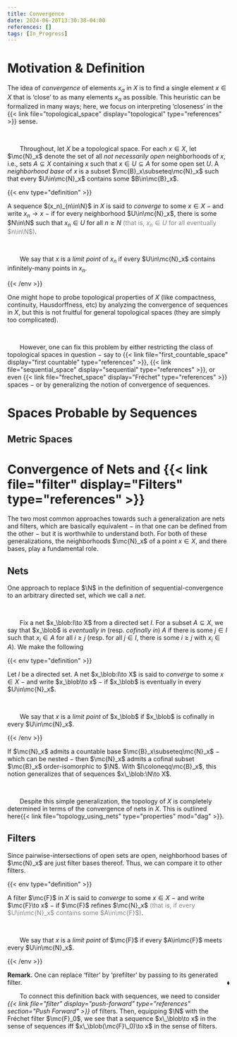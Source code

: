 ```yaml
---
title: Convergence
date: 2024-06-20T13:30:38-04:00
references: []
tags: [In_Progress]
---
```


# Motivation & Definition

The idea of *convergence* of elements $x_\alpha$ in $X$ is to find a single element $x\in X$ that is ‘close’ to as many elements $x_\alpha$ as possible. This heuristic can be formalized in many ways; here, we focus on interpreting ‘closeness’ in the {{< link file="topological_space" display="topological" type="references" >}} sense.

<br>

&emsp;&emsp;Throughout, let $X$ be a topological space. For each $x\in X$, let $\mc{N}_x$ denote the set of all *not necessarily open* neighborhoods of $x$, i.e., sets $A\subseteq X$ containing $x$ such that $x\in U\subseteq A$ for some open set $U$. A *neighborhood base* of $x$ is a subset $\mc{B}_x\subseteq\mc{N}_x$ such that every $U\in\mc{N}_x$ contains some $B\in\mc{B}_x$.

{{< env type="definition" >}}

A sequence $(x_n)_{n\in\N}$ in $X$ is said to *converge* to some $x\in X$ $-$ and write $x_n\to x$ $-$ if for every neighborhood $U\in\mc{N}_x$, there is some $N\in\N$ such that $x_n\in U$ for all $n\geq N$ <span style="color:gray">(that is, $x_n\in U$ for all eventually $n\in\N$)</span>.

<br>

&emsp;&emsp;We say that $x$ is a *limit point* of $x_n$ if every $U\in\mc{N}_x$ contains infinitely-many points in $x_n$.

{{< /env >}}

One might hope to probe topological properties of $X$ (like compactness, continuity, Hausdorffness, etc) by analyzing the convergence of sequences in $X$, but this is not fruitful for general topological spaces (they are simply too complicated).

<br>

&emsp;&emsp;However, one can fix this problem by either restricting the class of topological spaces in question $-$ say to {{< link file="first_countable_space" display="first countable" type="references" >}}, {{< link file="sequential_space" display="sequential" type="references" >}}, or even {{< link file="frechet_space" display="Fréchet" type="references" >}} spaces $-$ or by generalizing the notion of convergence of sequences.

# Spaces Probable by Sequences

## Metric Spaces

# Convergence of Nets and {{< link file="filter" display="Filters" type="references" >}}

The two most common approaches towards such a generalization are nets and filters, which are basically equivalent $-$ in that one can be defined from the other $-$ but it is worthwhile to understand both. For both of these generalizations, the neighborhoods $\mc{N}_x$ of a point $x\in X$, and there bases, play a fundamental role.

<div class="space"></div>

## Nets

One approach to replace $\N$ in the definition of sequential-convergence to an arbitrary directed set, which we call a *net*.

<br>

&emsp;&emsp;Fix a net $x_\blob:I\to X$ from a directed set $I$. For a subset $A\subseteq X$, we say that $x_\blob$ is *eventually in* (resp. *cofinally in*) $A$ if there is some $j\in I$ such that $x_i\in A$ for all $i\geq j$ (resp. for all $j\in I$, there is some $i\geq j$ with $x_i\in A$). We make the following

{{< env type="definition" >}}

Let $I$ be a directed set. A net $x_\blob:I\to X$ is said to *converge* to some $x\in X$ $-$ and write $x_\blob\to x$ $-$ if $x_\blob$ is eventually in every $U\in\mc{N}_x$.

<br>

&emsp;&emsp;We say that $x$ is a *limit point* of $x_\blob$ if $x_\blob$ is cofinally in every $U\in\mc{N}_x$.

{{< /env >}}

If $\mc{N}_x$ admits a countable base $\mc{B}_x\subseteq\mc{N}_x$ $-$ which can be nested $-$ then $\mc{N}_x$ admits a cofinal subset $\mc{B}_x$ order-isomorphic to $\N$. With $I\coloneqq\mc{B}_x$, this notion generalizes that of sequences $x\_\blob:\N\to X$.

<br>

&emsp;&emsp;Despite this simple generalization, the topology of $X$ is completely determined in terms of the convergence of nets in $X$. This is outlined here{{< link file="topology_using_nets" type="properties" mod="dag" >}}.

<div class="space"></div>

## Filters

Since pairwise-intersections of open sets are open, neighborhood bases of $\mc{N}_x$ are just filter bases thereof. Thus, we can compare it to other filters.

{{< env type="definition" >}}

A filter $\mc{F}$ in $X$ is said to *converge* to some $x\in X$ $-$ and write $\mc{F}\to x$ $-$ if $\mc{F}$ refines $\mc{N}_x$ <span style="color:gray">(that is, if every $U\in\mc{N}_x$ contains some $A\in\mc{F}$)</span>.

<br>

&emsp;&emsp;We say that $x$ is a *limit point* of $\mc{F}$ if every $A\in\mc{F}$ meets every $U\in\mc{N}_x$.

{{< /env >}}

**Remark.** One can replace ‘filter’ by ‘prefilter’ by passing to its generated filter.<span style="float:right;">$\blacklozenge$</span>

<div class="space"></div>

&emsp;&emsp;To connect this definition back with sequences, we need to consider *{{< link file="filter" display="push-forward" type="references" section="Push Forward" >}}* of filters. Then, equipping $\N$ with the Fréchet filter $\mc{F}_0$, we see that a sequence $x\_\blob\to x$ in the sense of sequences iff $x\_\blob(\mc{F}\_0)\to x$ in the sense of filters.
